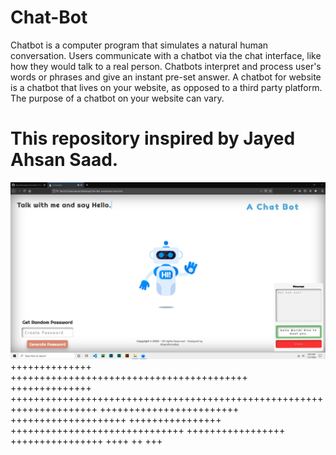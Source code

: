# Chat-Bot
Chatbot is a computer program that simulates a natural human conversation. Users communicate with a chatbot via the chat interface, like how they would talk to a real person. Chatbots interpret and process user's words or phrases and give an instant pre-set answer. A chatbot for website is a chatbot that lives on your website, as opposed to a third party platform. The purpose of a chatbot on your website can vary. 
# This repository inspired by Jayed Ahsan Saad.


![alt text](https://github.com/AhsanParadise/Chat-Bot/blob/master/ScreenShot.png?raw=true)
++++++++++++++ +++++++++++++++++++++++++++++++++++++++++
++++++++++++++ +++++++++++++++++++++++++++++++++++++++++++++++++++++++++++++++++++++
++++++++++++++++++++++++ ++++++++++++++++++++ ++++++++++++++++
 ++++++++++++++++++++++++++++++ +++++++++++++++++
++++++++++++++++
++++ ++ +++

